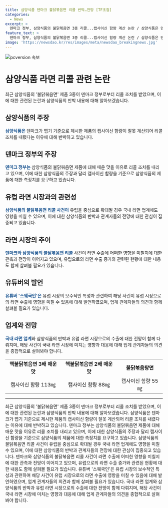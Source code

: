 ```yaml
---
title: 삼양식품 덴마크 불닭볶음면 리콜 반박…전망 [TF초점]
categories:
  - News
excerpt: >
  덴마크 정부, 삼양식품의 불닭볶음면 3종 리콜...캡사이신 함량 계산 논란 / 삼양식품은 덴마크 정부의 불닭볶음면 제품 군의 리콜 조치에 대해 반박하고 있다. 리콜은 캡사이신 함량 계산 논란으로 발생했으며, 삼양식품은 이에 대해 국내 전문 식품 분석 기관과 함께 캡사이신 함량 검사 중이라고 밝혔다. 유럽 수출 확대를 준비 중인 국내 라면 업계에 영향을 미칠 것으로 보이며, 덴마크의 리콜 결정이 취소되면 국내 라면 업계에 긍정적일 것으로 전망되고 있다.
feature_text: >
  덴마크 정부, 삼양식품의 불닭볶음면 3종 리콜...캡사이신 함량 계산 논란 / 삼양식품은 덴마크 정부의 불닭볶음면 제품 군의 리콜 조치에 대해 반박하고 있다. 리콜은 캡사이신 함량 계산 논란으로 발생했으며, 삼양식품은 이에 대해 국내 전문 식품 분석 기관과 함께 캡사이신 함량 검사 중이라고 밝혔다. 유럽 수출 확대를 준비 중인 국내 라면 업계에 영향을 미칠 것으로 보이며, 덴마크의 리콜 결정이 취소되면 국내 라면 업계에 긍정적일 것으로 전망되고 있다.
image: 'https://newsdao.kr/res/images/meta/newsdao_breakingnews.jpg'
---
```


<p><img src="https://newsdao.kr/res/images/meta/newsdao_breakingnews.jpg" alt="pcversion 속보" /></p>

<h1>삼양식품 라면 리콜 관련 논란</h1>

<p data-ke-size="size16">최근 삼양식품의 '불닭볶음면' 제품 3종이 덴마크 정부로부터 리콜 조치를 받았으며, 이에 대한 관련된 논란과 삼양식품의 반박 내용에 대해 알아보겠습니다.</p>

<h2 data-ke-size="size26">삼양식품의 주장</h2>

<p><b><span style="color: #1a5490;">삼양식품은</span></b> 덴마크가 맵기 기준으로 제시한 제품의 캡사이신 함량이 잘못 계산되어 리콜 조치를 내렸다는 이유에 대해 반박하고 있습니다. </p>

<h2 data-ke-size="size26">덴마크 정부의 주장</h2>

<p><b><span style="color: #1a5490;">덴마크 정부는</span></b> 삼양식품의 불닭볶음면 제품에 대해 매운 맛을 이유로 리콜 조치를 내리고 있으며, 이에 대한 삼양식품의 주장과 달리 캡사이신 함량을 기준으로 삼양식품의 제품에 대한 측정치를 요구하고 있습니다.</p>

<h2 data-ke-size="size26">유럽 라면 시장과의 관련성</h2>

<p><b><span style="color: #1a5490;">삼양식품의 불닭볶음면 리콜 사건이</span></b> 유럽을 중심으로 확대될 경우 국내 라면 업계에도 영향을 미칠 수 있으며, 이에 대한 삼양식품의 반박과 관계자들의 전망에 대한 관심이 집중되고 있습니다.</p>

<h2 data-ke-size="size26">라면 시장의 추이</h2>

<p><b><span style="color: #1a5490;">덴마크와 삼양식품의 불닭볶음면 리콜</span></b> 사건이 라면 수출에 어떠한 영향을 미칠지에 대한 관측과 전망이 이어지고 있으며, 유럽으로의 라면 수출 증가와 관련된 현황에 대한 내용도 함께 살펴볼 필요가 있습니다.</p>

<h2 data-ke-size="size26">유튜버의 발언</h2>

<p><b><span style="color: #1a5490;">유튜버 '스웨국인'은</span></b> 유럽 시장의 보수적인 특성과 관련하여 해당 사건이 유럽 시장으로의 라면 수출에 영향을 미칠 수 있음에 대해 발언하였으며, 업계 관계자들의 의견과 함께 살펴볼 필요가 있습니다.</p>

<h2 data-ke-size="size26">업계와 전망</h2>

<p><b><span style="color: #1a5490;">국내 라면 업계</span></b>와 삼양식품의 반박과 유럽 라면 시장으로의 수출에 대한 전망이 함께 다뤄지며, 해당 사건이 국내 라면 시장에 미치는 영향과 대응에 대해 업계 관계자들의 의견을 종합적으로 살펴봐야 합니다.</p>

<table>
  <tr>
    <td style="text-align: center; height: 17px;"><b>핵불닭볶음면 3배 매운맛</b></td>
    <td style="text-align: center; height: 17px;"><b>핵불닭볶음면 2배 매운맛</b></td>
    <td style="text-align: center; height: 17px;"><b>불닭볶음탕면</b></td>
  </tr>
  <tr>
    <td style="text-align: center; height: 17px;">캡사이신 함량 113㎎</td>
    <td style="text-align: center; height: 17px;">캡사이신 함량 88㎎</td>
    <td style="text-align: center; height: 17px;">캡사이신 함량 55㎎</td>
  </tr>
</table>

<hr>

<p data-ke-size="size16">최근 삼양식품의 '불닭볶음면' 제품 3종이 덴마크 정부로부터 리콜 조치를 받았으며, 이에 대한 관련된 논란과 삼양식품의 반박 내용에 대해 알아보겠습니다. 삼양식품은 덴마크가 맵기 기준으로 제시한 제품의 캡사이신 함량이 잘못 계산되어 리콜 조치를 내렸다는 이유에 대해 반박하고 있습니다. 덴마크 정부는 삼양식품의 불닭볶음면 제품에 대해 매운 맛을 이유로 리콜 조치를 내리고 있으며, 이에 대한 삼양식품의 주장과 달리 캡사이신 함량을 기준으로 삼양식품의 제품에 대한 측정치를 요구하고 있습니다. 삼양식품의 불닭볶음면 리콜 사건이 유럽을 중심으로 확대될 경우 국내 라면 업계에도 영향을 미칠 수 있으며, 이에 대한 삼양식품의 반박과 관계자들의 전망에 대한 관심이 집중되고 있습니다. 덴마크와 삼양식품의 불닭볶음면 리콜 사건이 라면 수출에 어떠한 영향을 미칠지에 대한 관측과 전망이 이어지고 있으며, 유럽으로의 라면 수출 증가와 관련된 현황에 대한 내용도 함께 살펴볼 필요가 있습니다. 유튜버 '스웨국인'은 유럽 시장의 보수적인 특성과 관련하여 해당 사건이 유럽 시장으로의 라면 수출에 영향을 미칠 수 있음에 대해 발언하였으며, 업계 관계자들의 의견과 함께 살펴볼 필요가 있습니다. 국내 라면 업계와 삼양식품의 반박과 유럽 라면 시장으로의 수출에 대한 전망이 함께 다뤄지며, 해당 사건이 국내 라면 시장에 미치는 영향과 대응에 대해 업계 관계자들의 의견을 종합적으로 살펴봐야 합니다.</p>

